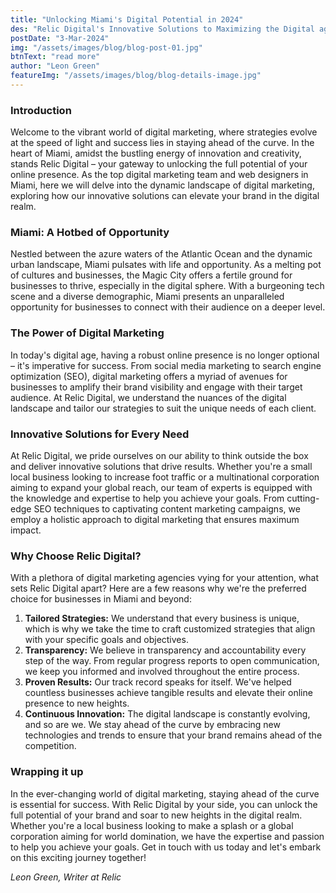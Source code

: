 ```yaml
---
title: "Unlocking Miami's Digital Potential in 2024"
des: "Relic Digital's Innovative Solutions to Maximizing the Digital age of Miami in 2024"
postDate: "3-Mar-2024"
img: "/assets/images/blog/blog-post-01.jpg"
btnText: "read more"
author: "Leon Green"
featureImg: "/assets/images/blog/blog-details-image.jpg"
---
```


### Introduction
Welcome to the vibrant world of digital marketing, where strategies evolve at the speed of light and success lies in staying ahead of the curve. In the heart of Miami, amidst the bustling energy of innovation and creativity, stands Relic Digital – your gateway to unlocking the full potential of your online presence. As the top digital marketing team and web designers in Miami, here we will delve into the dynamic landscape of digital marketing, exploring how our innovative solutions can elevate your brand in the digital realm.


### Miami: A Hotbed of Opportunity
Nestled between the azure waters of the Atlantic Ocean and the dynamic urban landscape, Miami pulsates with life and opportunity. As a melting pot of cultures and businesses, the Magic City offers a fertile ground for businesses to thrive, especially in the digital sphere. With a burgeoning tech scene and a diverse demographic, Miami presents an unparalleled opportunity for businesses to connect with their audience on a deeper level.


### The Power of Digital Marketing
In today's digital age, having a robust online presence is no longer optional – it's imperative for success. From social media marketing to search engine optimization (SEO), digital marketing offers a myriad of avenues for businesses to amplify their brand visibility and engage with their target audience. At Relic Digital, we understand the nuances of the digital landscape and tailor our strategies to suit the unique needs of each client.


### Innovative Solutions for Every Need
At Relic Digital, we pride ourselves on our ability to think outside the box and deliver innovative solutions that drive results. Whether you're a small local business looking to increase foot traffic or a multinational corporation aiming to expand your global reach, our team of experts is equipped with the knowledge and expertise to help you achieve your goals. From cutting-edge SEO techniques to captivating content marketing campaigns, we employ a holistic approach to digital marketing that ensures maximum impact.


### Why Choose Relic Digital?
With a plethora of digital marketing agencies vying for your attention, what sets Relic Digital apart? Here are a few reasons why we're the preferred choice for businesses in Miami and beyond:

1. **Tailored Strategies:** We understand that every business is unique, which is why we take the time to craft customized strategies that align with your specific goals and objectives.
2. **Transparency:** We believe in transparency and accountability every step of the way. From regular progress reports to open communication, we keep you informed and involved throughout the entire process.
3. **Proven Results:** Our track record speaks for itself. We've helped countless businesses achieve tangible results and elevate their online presence to new heights.
4. **Continuous Innovation:** The digital landscape is constantly evolving, and so are we. We stay ahead of the curve by embracing new technologies and trends to ensure that your brand remains ahead of the competition.


### Wrapping it up
In the ever-changing world of digital marketing, staying ahead of the curve is essential for success. With Relic Digital by your side, you can unlock the full potential of your brand and soar to new heights in the digital realm. Whether you're a local business looking to make a splash or a global corporation aiming for world domination, we have the expertise and passion to help you achieve your goals. Get in touch with us today and let's embark on this exciting journey together!

<cite>Leon Green, Writer at Relic</cite>